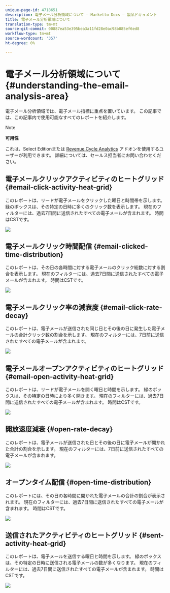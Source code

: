 ```yaml
---
unique-page-id: 4718651
description: 電子メール分析領域について — Marketto Docs — 製品ドキュメント
title: 電子メール分析領域について
translation-type: tm+mt
source-git-commit: 00887ea53e395bea3a11fd28e0ac98b085ef6ed8
workflow-type: tm+mt
source-wordcount: '357'
ht-degree: 0%

---
```



# 電子メール分析領域について {#understanding-the-email-analysis-area}

電子メール分析領域では、電子メール指標に重点を置いています。 この記事では、この記事内で使用可能なすべてのレポートを紹介します。

>[!NOTE]
>
>**可用性**
>
>これは、Select Editionまたは [Revenue Cycle Analytics](http://www.marketo.com/global-enterprise/marketo-revenue-cycle-analytics/) アドオンを使用するユーザーが利用できます。 詳細については、セールス担当者にお問い合わせください。

## 電子メールクリックアクティビティのヒートグリッド {#email-click-activity-heat-grid}

このレポートは、リードが電子メールをクリックした曜日と時間帯を示します。 緑のボックスは、その特定の日時に多くのクリック数を表示します。 現在のフィルターには、過去7日間に送信されたすべての電子メールが含まれます。 時間はCSTです。

![](assets/image2015-5-6-17-3a17-3a34.png)

## 電子メールクリック時間配信 {#email-clicked-time-distribution}

このレポートは、その日の各時間に対する電子メールのクリック総数に対する割合を表示します。 現在のフィルターには、過去7日間に送信されたすべての電子メールが含まれます。 時間はCSTです。

![](assets/image2015-5-6-17-3a20-3a55.png)

## 電子メールクリック率の減衰度 {#email-click-rate-decay}

このレポートは、電子メールが送信された同じ日とその後の日に発生した電子メールの合計クリック数の割合を示します。 現在のフィルターには、7日前に送信されたすべての電子メールが含まれます。

![](assets/image2015-5-6-17-3a26-3a50.png)

## 電子メールオープンアクティビティのヒートグリッド {#email-open-activity-heat-grid}

このレポートは、リードが電子メールを開く曜日と時間を示します。 緑のボックスは、その特定の日時により多く開きます。 現在のフィルターには、過去7日間に送信されたすべての電子メールが含まれます。 時間はCSTです。

![](assets/image2015-5-6-17-3a30-3a35.png)

## 開放速度減衰 {#open-rate-decay}

このレポートは、電子メールが送信された日とその後の日に電子メールが開かれた合計の割合を示します。 現在のフィルターには、7日前に送信されたすべての電子メールが含まれます。

![](assets/image2015-5-6-17-3a37-3a25.png)

## オープンタイム配信 {#open-time-distribution}

このレポートには、その日の各時間に開かれた電子メールの合計の割合が表示されます。 現在のフィルターには、過去7日間に送信されたすべての電子メールが含まれます。 時間はCSTです。

![](assets/image2015-5-6-17-3a39-3a15.png)

## 送信されたアクティビティのヒートグリッド {#sent-activity-heat-grid}

このレポートは、電子メールを送信する曜日と時間を示します。 緑のボックスは、その特定の日時に送信される電子メールの数が多くなります。 現在のフィルターには、過去7日間に送信されたすべての電子メールが含まれます。 時間はCSTです。

![](assets/seven.png)

